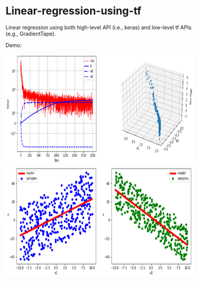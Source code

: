 # Linear-regression-using-tf
Linear regression using both high-level API (i.e., keras) and low-level tf APIs (e.g., GradientTape).

Demo:

<img src="linear_regression_w_loss.png" width="800px" height="300px" />

<img src="linear_regression.png" width="800px" height="300px" />
